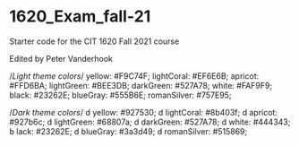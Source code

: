 # 1620_Exam_fall-21
Starter code for the CIT 1620 Fall 2021 course

Edited by Peter Vanderhook


  /*Light theme colors*/
  yellow:      #F9C74F;
  lightCoral:  #EF6E6B;
  apricot:     #FFD6BA;
  lightGreen:  #BEE3DB;
  darkGreen:   #527A78;
  white:       #FAF9F9;
  black:       #23262E;
  blueGray:    #555B6E;
  romanSilver: #757E95;

  /*Dark theme colors*/
  d yellow:      #927530;
  d lightCoral:  #8b403f;
  d apricot:     #927b6c;
  d lightGreen:  #68807a;
  d darkGreen:   #527A78;
  d white:       #444343;
  b lack:       #23262E;
  d blueGray:    #3a3d49;
  d romanSilver: #515869;